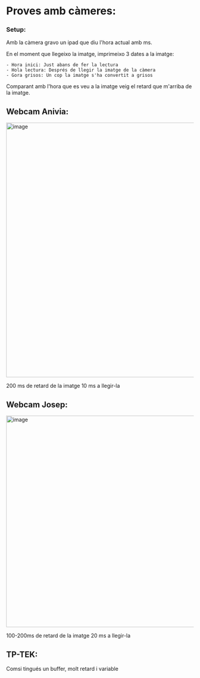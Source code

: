 # Proves amb càmeres:

### Setup: 
  Amb la càmera gravo un ipad que diu l'hora actual amb ms. 
  
  En el moment que llegeixo la imatge, imprimeixo 3 dates a la imatge:
  
    - Hora inici: Just abans de fer la lectura
    - Hola lectura: Després de llegir la imatge de la càmera
    - Gora grisos: Un cop la imatge s'ha convertit a grisos
    
  Comparant amb l'hora que es veu a la imatge veig el retard que m'arriba de la imatge.

## Webcam Anivia:
<img width="684" alt="image" src="https://github.com/user-attachments/assets/744c3319-1644-4fac-bf17-e5cfceabf983">

200 ms de retard de la imatge
10 ms a llegir-la


## Webcam Josep:
<img width="568" alt="image" src="https://github.com/user-attachments/assets/bb8efe85-f10f-4ae4-b4f7-4e1e2606a141">

100-200ms de retard de la imatge
20 ms a llegir-la

## TP-TEK:
Comsi tingués un buffer, molt retard i variable
